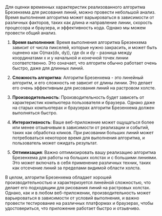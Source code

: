 Для оценки временных характеристик реализованного алгоритма Брезенхема для рисования линий, можно провести небольшой анализ. Время выполнения алгоритма может варьироваться в зависимости от различных факторов, таких как длина и направление линии, скорость процессора и браузера, и эффективность кода. Однако мы можем провести общий анализ.

1. **Время выполнения**: Время выполнения алгоритма Брезенхема зависит от числа пикселей, которые нужно закрасить, и может быть оценено как O(max(dx, dy)), где dx и dy - разница между координатами x и y начальной и конечной точек линии соответственно. Это означает, что алгоритм обычно работает очень быстро, даже для длинных линий.

2. **Сложность алгоритма**: Алгоритм Брезенхема - это линейный алгоритм, и его сложность не зависит от длины линии. Это делает его очень эффективным для рисования линий на растровом холсте.

3. **Производительность**: Производительность будет зависеть от характеристик компьютера пользователя и браузера. Однако даже на старых компьютерах и браузерах алгоритм Брезенхема должен выполняться быстро.

4. **Интерактивность**: Ваше веб-приложение может ощущаться более или менее отзывчивым в зависимости от реализации и событий, таких как обработка кликов. При рисовании больших линий может потребоваться некоторое время для выполнения алгоритма, и пользователь может ожидать результат.

5. **Оптимизация**: Важно оптимизировать вашу реализацию алгоритма Брезенхема для работы на больших холстах и с большими линиями. Это может включать в себя применение различных техник, таких как отсечение линий за пределами видимой области холста.

В целом, алгоритм Брезенхема обладает хорошей производительностью и характеризуется линейной сложностью, что делает его подходящим для рисования линий на растровых холстах. Однако, как и в любом веб-приложении, производительность может варьироваться в зависимости от условий выполнения, и важно провести тестирование на различных платформах и браузерах, чтобы удостовериться, что приложение работает быстро и отзывчиво.